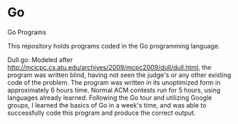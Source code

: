 Go
==

Go Programs


This repository holds programs coded in the Go programming language.

Dull.go:
  Modeled after http://mcicpc.cs.atu.edu/archives/2009/mcpc2009/dull/dull.html, the program was written blind, having
  not seen the judge's or any other existing code of the problem. The program was written in its unoptimized form in
  approximately 6 hours time. Normal ACM contests run for 5 hours, using languages already learned. Following the Go
  tour and utilizing Google groups, I learned the basics of Go in a week's time, and was able to successfully code this
  program and produce the correct output.
